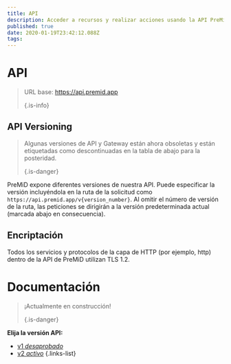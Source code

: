 ```yaml
---
title: API
description: Acceder a recursos y realizar acciones usando la API PreMiD
published: true
date: 2020-01-19T23:42:12.088Z
tags:
---
```


# API

> URL base: https://api.premid.app 
> 
> {.is-info}

## API Versioning
> Algunas versiones de API y Gateway están ahora obsoletas y están etiquetadas como descontinuadas en la tabla de abajo para la posteridad. 
> 
> {.is-danger}

PreMiD expone diferentes versiones de nuestra API. Puede especificar la versión incluyéndola en la ruta de la solicitud como `https://api.premid.app/v{version_number}`. Al omitir el número de versión de la ruta, las peticiones se dirigirán a la versión predeterminada actual (marcada abajo en consecuencia).

## Encriptación

Todos los servicios y protocolos de la capa de HTTP (por ejemplo, http) dentro de la API de PreMiD utilizan TLS 1.2.

# Documentación
> ¡Actualmente en construcción! 
> 
> {.is-danger}

**Elija la versión API:**
- [v1 *desaprobado*](/dev/api/v1)
- [v2 *activo*](/dev/api/v2)
{.links-list}